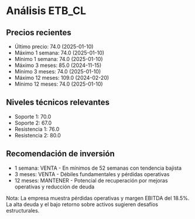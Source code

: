 # Análisis ETB_CL

## Precios recientes
- Último precio: 74.0 (2025-01-10)
- Máximo 1 semana: 74.0 (2025-01-10)
- Mínimo 1 semana: 74.0 (2025-01-10)
- Máximo 3 meses: 85.0 (2024-11-15)
- Mínimo 3 meses: 74.0 (2025-01-10)
- Máximo 12 meses: 109.0 (2024-02-20)
- Mínimo 12 meses: 74.0 (2025-01-10)

## Niveles técnicos relevantes
- Soporte 1: 70.0
- Soporte 2: 67.0
- Resistencia 1: 76.0
- Resistencia 2: 80.0

## Recomendación de inversión
- 1 semana: VENTA - En mínimos de 52 semanas con tendencia bajista
- 3 meses: VENTA - Débiles fundamentales y pérdidas operativas
- 12 meses: MANTENER - Potencial de recuperación por mejoras operativas y reducción de deuda

Nota: La empresa muestra pérdidas operativas y margen EBITDA del 18.5%. La alta deuda y el bajo retorno sobre activos sugieren desafíos estructurales.

